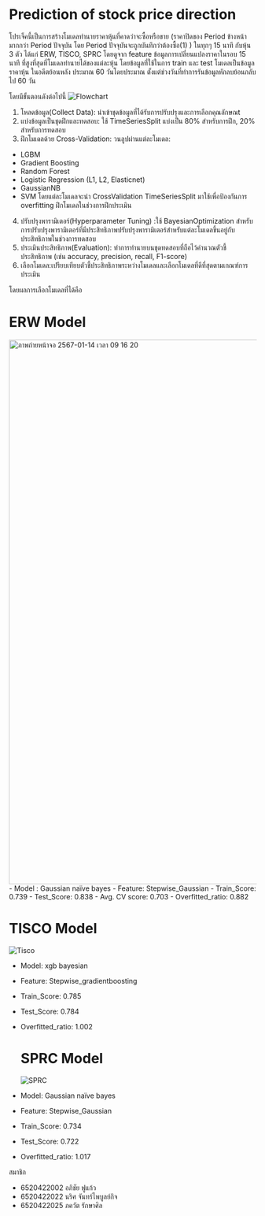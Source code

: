 # Prediction of stock price direction
โปรเจ็คนี้เป็นการสร้างโมเดลทำนายราคาหุ้นที่คาดว่าจะซื้อหรือขาย (ราคาปิดของ Period ข้างหน้ามากกว่า Period ปัจจุบัน โดย Period ปัจจุบันจะถูกบันทึกว่าต้องซื้อ(1) ) ในทุกๆ 15 นาที กับหุ้น 3 ตัว ได้แก่ ERW, TISCO, SPRC โดยดูจาก feature ข้อมูลการเปลี่ยนแปลงราคาในรอบ 15 นาที ที่สูงที่สุดที่โมเดลทำนายได้ของแต่ละหุ้น โดยข้อมูลที่ใช้ในการ train และ test โมเดลเป็นข้อมูลราคาหุ้น ในอดีตย้อนหลัง ประมาณ 60 วันโดยประมาณ ตั้งแต่ช่วงวันที่ทำการรันข้อมูลหักลบย้อนกลับไป 60 วัน

โดยมีขั้นตอนดังต่อไปนี้
![Flowchart](https://github.com/Taralimz/DADS-6003-Final-project/assets/122988569/cf8d6c6d-694b-4d99-b857-69db0bf5fbd9)

1. โหลดข้อมูล(Collect Data): นำเข้าชุดข้อมูลที่ได้รับการปรับปรุงและการเลือกคุณลักษณt
2. แบ่งข้อมูลเป็นชุดฝึกและทดสอบ: ใช้ TimeSeriesSplit แบ่งเป็น 80% สำหรับการฝึก, 20% สำหรับการทดสอบ
3. ฝึกโมเดลด้วย Cross-Validation: วนลูปผ่านแต่ละโมเดล:
  - LGBM
  - Gradient Boosting
  - Random Forest
  - Logistic Regression (L1, L2, Elasticnet)
  - GaussianNB
  - SVM
โดยแต่ละโมเดลจะนำ CrossValidation TimeSeriesSplit มาใช้เพื่อป้องกันการ overfitting
ฝึกโมเดลในช่วงการฝึกประเมิน
4. ปรับปรุงพารามิเตอร์(Hyperparameter Tuning) :ใช้ BayesianOptimization สำหรับการปรับปรุงพารามิเตอร์ที่มีประสิทธิภาพปรับปรุงพารามิเตอร์สำหรับแต่ละโมเดลขึ้นอยู่กับประสิทธิภาพในช่วงการทดสอบ
5. ประเมินประสิทธิภาพ(Evaluation): ทำการทำนายบนชุดทดสอบที่ถือไว้คำนวณตัวชี้ประสิทธิภาพ (เช่น accuracy, precision, recall, F1-score)
6. เลือกโมเดล:เปรียบเทียบตัวชี้ประสิทธิภาพระหว่างโมเดลและเลือกโมเดลที่ดีที่สุดตามเกณฑ์การประเมิน

โดยผลการเลือกโมเดลที่ได้คือ

# ERW Model
<img width="1106" alt="ภาพถ่ายหน้าจอ 2567-01-14 เวลา 09 16 20" src="https://github.com/Taralimz/DADS-6003-Final-project/assets/122988569/6ce8aece-9001-4210-b4fb-b4ccea45e252">
- Model : Gaussian naïve bayes
- Feature: Stepwise_Gaussian
- Train_Score: 0.739
- Test_Score: 0.838
- Avg. CV score: 0.703
- Overfitted_ratio: 0.882

# TISCO Model
![Tisco](https://github.com/Taralimz/DADS-6003-Final-project/assets/122988569/1c574c50-5a87-4467-b55e-19668c353020)
- Model: xgb bayesian
- Feature: Stepwise_gradientboosting
- Train_Score: 0.785
- Test_Score: 0.784
- Overfitted_ratio: 1.002

  # SPRC Model
  ![SPRC](https://github.com/Taralimz/DADS-6003-Final-project/assets/122988569/252ff0f4-bd5b-496c-a6c7-8b1a3ed63eab)
- Model: Gaussian naïve bayes
- Feature: Stepwise_Gaussian
- Train_Score: 0.734
- Test_Score: 0.722
- Overfitted_ratio: 1.017

สมาชิก
- 6520422002 อภิชัย ฟูแก้ว
- 6520422022 นริศ จันทร์ไพบูลย์กิจ
- 6520422025 ภควัต รักษาศิล


  
